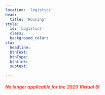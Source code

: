 ```yaml
---
location: 'logistics'
head:
  title: 'Housing'
style:
  id: 'Logistics'
  class:
  background_color:  
cta:
  headline:
  btnText:
  btnType:
  btnLink:
  subtext:

---
```


#### <i><font color="#f03c15">No longer applicable for the 2020 Virtual SI
